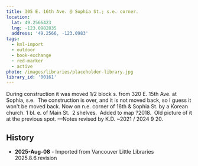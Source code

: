 ```yaml
---
title: 305 E. 16th Ave. @ Sophia St.; s.e. corner.
location:
  lat: 49.2566423
  lng: -123.0982835
  address: '49.2566, -123.0983'
tags:
  - kml-import
  - outdoor
  - book-exchange
  - red-marker
  - active
photo: /images/libraries/placeholder-library.jpg
library_id: '00161'
---
```

During construction it was moved 1/2 block s. from 320 E. 15th Ave. at Sophia, s.e.  The construction is over, and it is not moved back, so I guess it won't be moved back.
Now on n.e. corner of 16th & Sophia St. by a Korean church.
1 bl. e. of Main St.  2 shelves. 
 Added to map ?2018.  
Old picture of it at the previous spot.
—Notes revised by K.D. ~2021 / 2024 9 20.

## History
- **2025-Aug-08** - Imported from Vancouver Little Libraries 2025.8.6.revision
